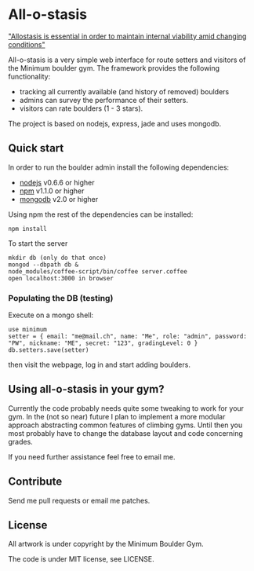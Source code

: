 # All-o-stasis

["Allostasis is essential in order to maintain internal viability amid
changing conditions"](http://en.wikipedia.org/wiki/Allostasis)

All-o-stasis is a very simple web interface for route setters and visitors of the
Minimum boulder gym. The framework provides the following functionality:

* tracking all currently available (and history of removed) boulders
* admins can survey the performance of their setters.
* visitors can rate boulders (1 - 3 stars).

The project is based on nodejs, express, jade and uses mongodb.



## Quick start ##

In order to run the boulder admin install the following dependencies:

* [nodejs](http://nodejs.org/) v0.6.6 or higher
* [npm](http://npmjs.org/) v1.1.0 or higher
* [mongodb](http://www.mongodb.org/) v2.0 or higher

Using npm the rest of the dependencies can be installed:

    npm install

To start the server

    mkdir db (only do that once)
    mongod --dbpath db &
    node_modules/coffee-script/bin/coffee server.coffee
    open localhost:3000 in browser


### Populating the DB (testing) ###

Execute on a mongo shell:

    use minimum
    setter = { email: "me@mail.ch", name: "Me", role: "admin", password: "PW", nickname: "ME", secret: "123", gradingLevel: 0 }
    db.setters.save(setter)

then visit the webpage, log in and start adding boulders.



## Using all-o-stasis in your gym?

Currently the code probably needs quite some tweaking to work for your gym. In
the (not so near) future I plan to implement a more modular approach abstracting
common features of climbing gyms. Until then you most probably have to change
the database layout and code concerning grades.

If you need further assistance feel free to email me.


## Contribute ##

Send me pull requests or email me patches.


## License ##

All artwork is under copyright by the Minimum Boulder Gym.

The code is under MIT license, see LICENSE.
